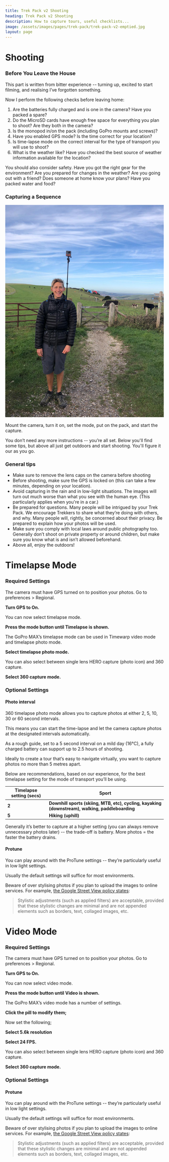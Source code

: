 ```yaml
---
title: Trek Pack v2 Shooting
heading: Trek Pack v2 Shooting
description: How to capture tours, useful checklists...
image: /assets/images/pages/trek-pack/trek-pack-v2-emptied.jpg
layout: page
---
```


# Shooting

### Before You Leave the House

This part is written from bitter experience -- turning up, excited to start filming, and realising I’ve forgotten something.

Now I perform the following checks before leaving home:

1. Are the batteries fully charged and is one in the camera? Have you packed a spare?
2. Do the MicroSD cards have enough free space for everything you plan to shoot? Are they both in the camera?
3. Is the monopod in/on the pack (including GoPro mounts and screws)?
4. Have you enabled GPS mode? Is the time correct for your location?
5. Is time-lapse mode on the correct interval for the type of transport you will use to shoot?
6. What is the weather like? Have you checked the best source of weather information available for the location?

You should also consider safety. Have you got the right gear for the environment? Are you prepared for changes in the weather? Are you going out with a friend? Does someone at home know your plans? Have you packed water and food?

### Capturing a Sequence

<img class="img-fluid" src="/assets/images/pages/trek-pack/v2/shooting-david.jpeg
" alt="Trek pack in action" title="Trek pack in action" />

Mount the camera, turn it on, set the mode, put on the pack, and start the capture.

You don’t need any more instructions -- you’re all set. Below you'll find some tips, but above all just get outdoors and start shooting. You'll figure it our as you go.

### General tips

* Make sure to remove the lens caps on the camera before shooting
* Before shooting, make sure the GPS is locked on (this can take a few minutes, depending on your location).
* Avoid capturing in the rain and in low-light situations. The images will turn out much worse than what you see with the human eye. (This particularly applies when you're in a car.)
* Be prepared for questions. Many people will be intrigued by your Trek Pack. We encourage Trekkers to share what they’re doing with others, and why. Many people will, rightly, be concerned about their privacy. Be prepared to explain how your photos will be used.
* Make sure you comply with local laws around public photography too. Generally don’t shoot on private property or around children, but make sure you know what is and isn’t allowed beforehand.
* Above all, enjoy the outdoors!

# Timelapse Mode

### Required Settings

The camera must have GPS turned on to position your photos. Go to preferences > Regional.

**Turn GPS to On.**

You can now select timelapse mode.

**Press the mode button until Timelapse is shown.**

The GoPro MAX’s timelapse mode can be used in Timewarp video mode and timelapse photo mode.

**Select timelapse photo mode.**

You can also select between single lens HERO capture (photo icon) and 360 capture.

**Select 360 capture mode.**

### Optional Settings

#### Photo interval

360 timelapse photo mode allows you to capture photos at either 2, 5, 10, 30 or 60 second intervals.

This means you can start the time-lapse and let the camera capture photos at the designated intervals automatically.

As a rough guide, set to a 5 second interval on a mild day (16°C), a fully charged battery can support up to 2.5 hours of shooting.

Ideally to create a tour that’s easy to navigate virtually, you want to capture photos no more than 5 metres apart.

Below are recommendations, based on our experience, for the best timelapse setting for the mode of transport you’ll be using.

| **Timelapse setting (secs)** | **Sport**                                                                                       |
| ---------------------------- | ----------------------------------------------------------------------------------------------- |
| **2**                        | **Downhill sports (skiing, MTB, etc), cycling, kayaking (downstream), walking, paddleboarding** |
| **5**                        | **Hiking (uphill)**                                                                             |

Generally it’s better to capture at a higher setting (you can always remove unnecessary photos later) -- the trade-off is battery. More photos = the faster the battery drains.

#### Protune

You can play around with the ProTune settings -- they’re particularly useful in low light settings.

Usually the default settings will suffice for most environments.

Beware of over stylising photos if you plan to upload the images to online services. For example, [the Google Street View policy states](https://support.google.com/contributionpolicy/answer/7411351):

> Stylistic adjustments (such as applied filters) are acceptable, provided that these stylistic changes are minimal and are not appended elements such as borders, text, collaged images, etc.

# Video Mode

### Required Settings

The camera must have GPS turned on to position your photos. Go to preferences > Regional.

**Turn GPS to On.**

You can now select video mode.

**Press the mode button until Video is shown.**

The GoPro MAX’s video mode has a number of settings.

**Click the pill to modify them;**

Now set the following;

**Select 5.6k resolution**

**Select 24 FPS.**

You can also select between single lens HERO capture (photo icon) and 360 capture.

**Select 360 capture mode.**

### Optional Settings

#### Protune

You can play around with the ProTune settings -- they’re particularly useful in low light settings.

Usually the default settings will suffice for most environments.

Beware of over stylising photos if you plan to upload the images to online services. For example, [the Google Street View policy states](https://support.google.com/contributionpolicy/answer/7411351):

> Stylistic adjustments (such as applied filters) are acceptable, provided that these stylistic changes are minimal and are not appended elements such as borders, text, collaged images, etc.